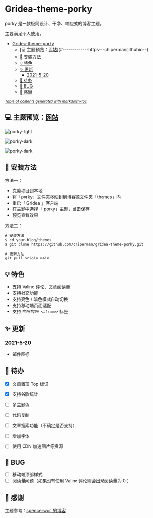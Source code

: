 # Gridea-theme-porky

porky 是一款极简设计、干净、响应式的博客主题。

主要满足个人使用。

- [Gridea-theme-porky](#gridea-theme-porky)
  * [💻 主题预览：[网站](https://chiperman.github.io/)](#-------------https---chipermangithubio--)
  * [🔧 安装方法](#-------)
  * [💡 特色](#-----)
  * [✨ 更新](#----)
    + [2021-5-20](#2021-5-20)
  * [📜 待办](#-----)
  * [:bug: BUG](#-bug--bug)
  * [📎 感谢](#-----)

<small><i><a href='http://ecotrust-canada.github.io/markdown-toc/'>Table of contents generated with markdown-toc</a></i></small>

## 💻 主题预览：[网站](https://chiperman.github.io/)

![porky-light](https://cdn.jsdelivr.net/gh/chiperman/Photos-storage@master/porky/porky-light.png)

![porky-dark](https://cdn.jsdelivr.net/gh/chiperman/Photos-storage@master/porky/porky-dark.png)

![porky-dark](https://cdn.jsdelivr.net/gh/chiperman/Photos-storage@master/porky/mobile.jpg)

## 🔧 安装方法

方法一：

- 克隆项目到本地
- 将「porky」文件夹移动到到博客源文件夹「themes」内
- 重启「 Gridea 」客户端
- 在主题中选择「 porky」主题，点击保存
- 预览查看效果

方法二：

```
# 安装方法
$ cd your-blog/themes
$ git clone https://github.com/chiperman/gridea-theme-porky.git

# 更新方法
git pull origin main
```

## 💡 特色

- 支持 Valine 评论、文章阅读量
- 支持社交功能
- 支持亮色 / 暗色模式自动切换
- 支持移动端页面适配
- 支持 哔哩哔哩 `<iframe>` 标签

## ✨ 更新

### 2021-5-20

- 邮件图标

## 📜 待办

- [x] 文章置顶 Top 标识
- [x] 支持谷歌统计

- [ ] 多主题色
- [ ] 代码复制
- [ ] 文章搜索功能（不确定是否支持）
- [ ] 增加字体
- [ ] 使用 CDN 加速图片等资源

## :bug: BUG

- [ ] 移动端顶部样式
- [ ] 阅读量问题（如果没有使用 Valine 评论则会出现阅读量为 0 ）

## 📎 感谢

主题参考：[spencerwoo 的博客](https://blog.spencerwoo.com/)